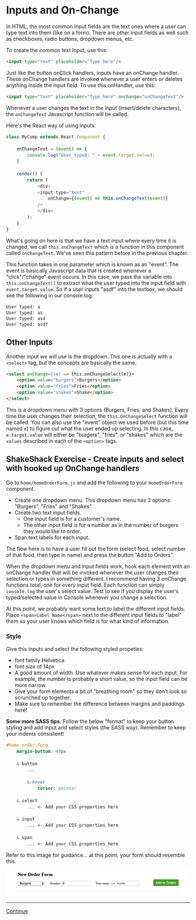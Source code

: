 # Inputs and On-Change

In HTML, the most common Input fields are the text ones where a user can type text into them (like on a form).
There are other input fields as well such as checkboxes, radio buttons, dropdown menus, etc.

To create the common text Input, use this:

```html
<input type="text" placeholder="Type here"/>
```

Just like the button onClick handlers, inputs have an onChange handler. These onChange handlers are invoked whenever a user enters or deletes anything inside the input field. To use this onHandler, use this:

```html
<input type="text" placeholder="Type here" onchange="onChangeText"/>
```

Whenever a user changes the text in the input (insert/delete characters), the `onChangeText` Javascript function will be called.

Here's the React way of using inputs:

```javascript
class MyComp extends React.Component {

    onChangeText = (event) => {
        console.log("User typed: " + event.target.value);
    }

    render() {
        return (
            <div>
            <input type="text"
                onChange={(event) => this.onChangeText(event)}
            />
            </div>
        );
    }
}
```

What's going on here is that we have a text input where every time it is changed, we call `this.onChangeText` which is a function in this component called `onChangeText`. We've seen this pattern before in the previous chapter.

This function takes in one parameter which is known as an "event". The event is basically Javascript data that is created whenever a "click"/"change" event occurs. In this case, we pass the variable into `this.onChangeText()` to extract what the user typed into the input field with `event.target.value`.
So if a user inputs "asdf" into the textbox, we should see the following in our console.log:

```
User typed: a
User typed: as
User typed: asd
User typed: asdf
```

## Other Inputs

Another input we will use is the dropdown. This one is actually with a `<select>` tag, but the concepts are basically the same.

```html
<select onChange={(e) => this.onChangeSelect(e)}>
    <option value="burgers">Burgers</option>
    <option value="fries">Fries</option>
    <option value="shakes">Shake</option>
</select>
```

This is a dropdown menu with 3 options (Burgers, Fries, and Shakes). Every time the user changes their selection, the `this.OnChangeSelect` function will be called. You can also use the "event" object we used before (but this time named `e`) to figure out what the user ended up selecting.
In this case, `e.target.value` will either be "burgers", "fries", or "shakes" which are the `values` described in each of the `<option>` tags.

## ShakeShack Exercise - Create inputs and select with hooked up OnChange handlers

Go to `home/homeOrderForm.js` and add the following to your `HomeOrderForm` component.

- Create one dropdown menu. This dropdown menu has 3 options: "Burgers", "Fries" and "Shakes".
- Create two text input fields.
  - One input field is for a customer's name.
  - The other input field is for a number as in the number of burgers they would like to order.
- Span text labels for each input.

The flow here is to have a user fill out the form (select food, select number of that food, then type in name) and press the button "Add to Orders".

When the dropdown menu and input fields work, hook each element with an onChange handler that will be invoked whenever the user changes their selection or types in something different. I recommend having 3 onChange functions total, one for every input field.
Each function can simply `console.log` the user's select value. Test to see if you display the user's typed/selected value in Console whenever you change a selection.

At this point, we probably want some text to label the different input fields.
Place `<span>Label Name</span>` next to the different input fields to "label" them so your user knows which field is for what kind of information.

### Style

Give this inputs and select the following styled propeties:

- font family Helvetica
- font size of 14px
- A good amount of width. Use whatever makes sense for each input. For example, the number is probably a short value, so the input field can be more narrow.
- Give your form elements a bit of "breathing room" so they don't look so scrunched up together.
- Make sure to remember the difference between margins and paddings here!

**Some more SASS tips.** Follow the below "format" to keep your button styling and add input and select styles (the SASS way). Remember to keep your indents consistent!

```sass
#home-order-form
    margin-bottom: 48px

    & button
        ...

        &:hover
            cursor: pointer

    & select
        ... <- Add your CSS properties here

    & input
        ... <- Add your CSS properties here

    & span
        ... <- Add your CSS properties here
```

Refer to this image for guidance... at this point, your form should resemble this.

![Cutout_Home_Form](../images/cutout_home_form.png)

---

[Continue](./08_react_states.md)

